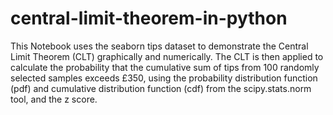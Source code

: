 # central-limit-theorem-in-python

This Notebook uses the seaborn tips dataset to demonstrate the Central Limit Theorem (CLT) graphically and numerically. The CLT is then applied to calculate the probability that the cumulative sum of tips from 100 randomly selected samples exceeds £350, using the probability distribution function (pdf) and cumulative distribution function (cdf) from the scipy.stats.norm tool, and the z score. 
